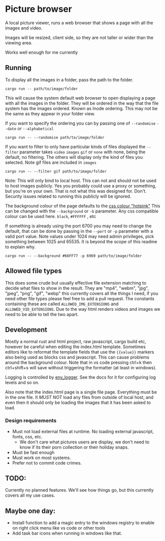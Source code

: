# Picture browser

A local picture viewer, runs a web browser that shows a page with all the images and video.

Images will be resized, client side, so they are not taller or wider than the viewing area.

Works well enough for me currently

## Running

To display all the images in a folder, pass the path to the folder.

```
cargo run -- path/to/image/folder
```

This will cause the system default web browser to open displaying a page with all the images in the folder. They will be
ordered in the way that the file system has the images ordered. Known as Inode ordering. This may not be the same as 
they appear in your folder view.

If you want to specify the ordering you can by passing one of `--randomise` `--date` or `--alphabetical`

```
cargo run -- --randomise path/to/image/folder
```

If you want to filter to only have particular kinds of files displayed the `--filter` parameter takes `video` `images` 
`gif` or `none` with none, being the default, no filtering. The others will display only the kind of files you selected. 
Note gif files are included in `images`

```
cargo run -- --filter gif path/to/image/folder
```

Note: This will only bind to local host. This can not and should not be used to host images publicly. Yes you probably
could use a proxy or something, but you're on your own. That is not what this was designed for. Don't. Security issues 
related to running this publicly will be ignored.

The background colour of the page defaults to the [css colour "hotpink"](https://htmlcolorcodes.com/color-names/) This
can be changed with the `--background` or `-b` parameter. Any css compatible colour can be used here. `black`, `#FFFFFF`
, etc

If something is already using the port 6700 you may need to change the default, that can be done by passing in the 
`--port` or `-p` parameter with a valid port value. Note values under 1024 may need admin privileges, pick something 
between 1025 and 65535. It is beyond the scope of this readme to explain why.

```
cargo run -- --background #66FF77 -p 6969 path/to/image/folder
```

## Allowed file types

This does some crude but usually effective file extension matching to decide what files to show in the result. They are
"mp4", "webm", "jpg", "jpeg", "png", "gif", "webp" this currently covers all the things I need, if you need other file 
types please feel free to add a pull request. The constants containing these are called `ALLOWED_IMG_EXTENSIONS` and 
`ALLOWED_VID_EXTENSIONS`. Due to the way html renders videos and images we need to be able to tell the two apart.

## Development

Mostly a normal rust and html project, raw javascript, cargo build etc, however be careful when editing the index.html 
template. Sometimes editors like to reformat the template fields that use the `{{value}}` markers also being used as 
blocks css and javascript. This can cause problems around the background colour. Note that in vs code pressing ctrl+k 
then ctrl+shift+s will save without triggering the formatter (at least in windows).

Logging is controlled by [env_logger](https://docs.rs/env_logger/latest/env_logger/). See the docs for it for 
configuring log levels and so on.

Also note that the index.html page is a single file page. Everything must be in the one file. It *MUST NOT* load any 
files from outside of local host, and even then it should only be loading the images that it has been asked to load.

### Design requirements

* Must not load external files at runtime. No loading external javascript, fonts, css, etc.
    * We don't care what pictures users are display, we don't need to know if its their porn collection or their holiday
    snaps.
* Must be fast enough
* Must work on most systems. 
* Prefer not to commit code crimes.

## TODO:
Currently no planned features. We'll see how things go, but this currently covers all my use cases.

## Maybe one day:
* Install function to add a magic entry to the windows registry to enable on right click menu like vs code or other 
tools
* Add task bar icons when running in windows like that.
